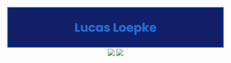 <div align="center">
  <img max-width="800" src="banner1.png"/>
</div>

<div align="center">
  <a href="https://www.linkedin.com/in/lucasloepke/"><img src="https://img.shields.io/badge/lucasloepke-blue?logo=linkedin&logoColor=white"><target="_blank"></a>
  <img href="" src="https://img.shields.io/badge/Java-orange?logo=openjdk&logoColor=white">

  
</div>
